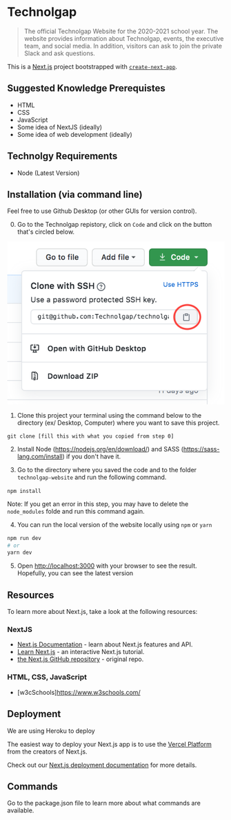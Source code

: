 # Technolgap
> The official Technolgap Website for the 2020-2021 school year. The website provides information about Technolgap, events, the executive team, and social media. In addition, visitors can ask to join the private Slack and ask questions. 

This is a [Next.js](https://nextjs.org/) project bootstrapped with [`create-next-app`](https://github.com/vercel/next.js/tree/canary/packages/create-next-app).

## Suggested Knowledge Prerequistes  
* HTML
* CSS 
* JavaScript
* Some idea of NextJS (ideally)
* Some idea of web development (ideally)

## Technolgy Requirements 
* Node (Latest Version)

## Installation (via command line)
Feel free to use Github Desktop (or other GUIs for version control).

0. Go to the Technolgap repistory, click on `Code` and click on the button that's circled below. 

![Cloning](images/README/CloningWithSSH.png)

1. Clone this project your terminal using the command below to the directory (ex/ Desktop, Computer) where you want to save this project.

```
git clone [fill this with what you copied from step 0]
```

2. Install Node (https://nodejs.org/en/download/) and SASS (https://sass-lang.com/install) if you don't have it. 

3. Go to the directory where you saved the code and to the folder `technolgap-website` and run the following command. 

`npm install` 

Note: If you get an error in this step, you may have to delete the `node_modules` folde and run this command again. 

4. You can run the local version of the website locally using `npm` or `yarn` 
 
```bash
npm run dev
# or
yarn dev
```
5. Open [http://localhost:3000](http://localhost:3000) with your browser to see the result. Hopefully, you can see the latest version

## Resources 

To learn more about Next.js, take a look at the following resources:

### NextJS
- [Next.js Documentation](https://nextjs.org/docs) - learn about Next.js features and API.
- [Learn Next.js](https://nextjs.org/learn) - an interactive Next.js tutorial.
- [the Next.js GitHub repository](https://github.com/vercel/next.js/) - original repo.

### HTML, CSS, JavaScript
- [w3cSchools]https://www.w3schools.com/

## Deployment 
We are using Heroku to deploy 

The easiest way to deploy your Next.js app is to use the [Vercel Platform](https://vercel.com/import?utm_medium=default-template&filter=next.js&utm_source=create-next-app&utm_campaign=create-next-app-readme) from the creators of Next.js.

Check out our [Next.js deployment documentation](https://nextjs.org/docs/deployment) for more details.

## Commands
Go to the package.json file to learn more about what commands are available.
